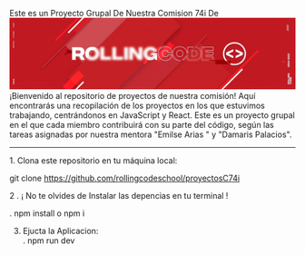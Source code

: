  Este es un Proyecto Grupal De Nuestra Comision 74i De
     <img src="./src/assets/rollingcode_school_cover.jpeg" alt="Logo Del School" />
¡Bienvenido al repositorio de proyectos de nuestra comisión! Aquí encontrarás una recopilación de los proyectos en los que estuvimos trabajando, centrándonos en JavaScript y React. Este es un proyecto grupal en el que cada miembro contribuirá con su parte del código, según las tareas asignadas por nuestra mentora "Emilse Arias " y "Damaris Palacios".

<hr>
1. Clona este repositorio en tu máquina local: <br>


  git clone https://github.com/rollingcodeschool/proyectosC74i



2 . ¡ No te olvides de Instalar las depencias en tu terminal ! 
<br>

. npm install o npm i


3. Ejucta la Aplicacion:<br>
. npm run dev 
